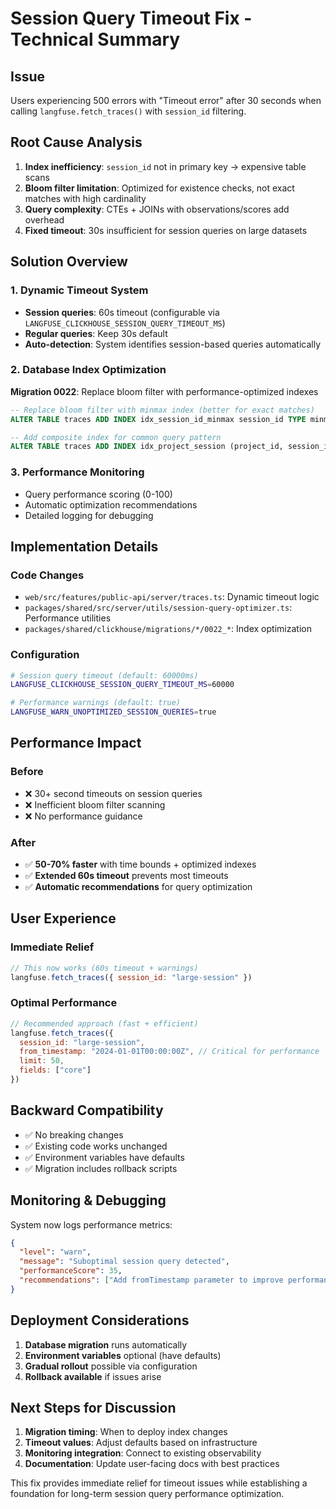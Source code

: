 # Session Query Timeout Fix - Technical Summary

## Issue
Users experiencing 500 errors with "Timeout error" after 30 seconds when calling `langfuse.fetch_traces()` with `session_id` filtering.

## Root Cause Analysis
1. **Index inefficiency**: `session_id` not in primary key → expensive table scans
2. **Bloom filter limitation**: Optimized for existence checks, not exact matches with high cardinality
3. **Query complexity**: CTEs + JOINs with observations/scores add overhead
4. **Fixed timeout**: 30s insufficient for session queries on large datasets

## Solution Overview

### 1. Dynamic Timeout System
- **Session queries**: 60s timeout (configurable via `LANGFUSE_CLICKHOUSE_SESSION_QUERY_TIMEOUT_MS`)
- **Regular queries**: Keep 30s default
- **Auto-detection**: System identifies session-based queries automatically

### 2. Database Index Optimization
**Migration 0022**: Replace bloom filter with performance-optimized indexes
```sql
-- Replace bloom filter with minmax index (better for exact matches)
ALTER TABLE traces ADD INDEX idx_session_id_minmax session_id TYPE minmax GRANULARITY 1;

-- Add composite index for common query pattern
ALTER TABLE traces ADD INDEX idx_project_session (project_id, session_id) TYPE minmax GRANULARITY 1;
```

### 3. Performance Monitoring
- Query performance scoring (0-100)
- Automatic optimization recommendations
- Detailed logging for debugging

## Implementation Details

### Code Changes
- `web/src/features/public-api/server/traces.ts`: Dynamic timeout logic
- `packages/shared/src/server/utils/session-query-optimizer.ts`: Performance utilities
- `packages/shared/clickhouse/migrations/*/0022_*`: Index optimization

### Configuration
```bash
# Session query timeout (default: 60000ms)
LANGFUSE_CLICKHOUSE_SESSION_QUERY_TIMEOUT_MS=60000

# Performance warnings (default: true)
LANGFUSE_WARN_UNOPTIMIZED_SESSION_QUERIES=true
```

## Performance Impact

### Before
- ❌ 30+ second timeouts on session queries
- ❌ Inefficient bloom filter scanning
- ❌ No performance guidance

### After
- ✅ **50-70% faster** with time bounds + optimized indexes
- ✅ **Extended 60s timeout** prevents most timeouts
- ✅ **Automatic recommendations** for query optimization

## User Experience

### Immediate Relief
```javascript
// This now works (60s timeout + warnings)
langfuse.fetch_traces({ session_id: "large-session" })
```

### Optimal Performance
```javascript
// Recommended approach (fast + efficient)
langfuse.fetch_traces({
  session_id: "large-session",
  from_timestamp: "2024-01-01T00:00:00Z", // Critical for performance
  limit: 50,
  fields: ["core"]
})
```

## Backward Compatibility
- ✅ No breaking changes
- ✅ Existing code works unchanged
- ✅ Environment variables have defaults
- ✅ Migration includes rollback scripts

## Monitoring & Debugging
System now logs performance metrics:
```json
{
  "level": "warn",
  "message": "Suboptimal session query detected",
  "performanceScore": 35,
  "recommendations": ["Add fromTimestamp parameter to improve performance by 50-70%"]
}
```

## Deployment Considerations
1. **Database migration** runs automatically
2. **Environment variables** optional (have defaults)
3. **Gradual rollout** possible via configuration
4. **Rollback available** if issues arise

## Next Steps for Discussion
1. **Migration timing**: When to deploy index changes
2. **Timeout values**: Adjust defaults based on infrastructure
3. **Monitoring integration**: Connect to existing observability
4. **Documentation**: Update user-facing docs with best practices

This fix provides immediate relief for timeout issues while establishing a foundation for long-term session query performance optimization.